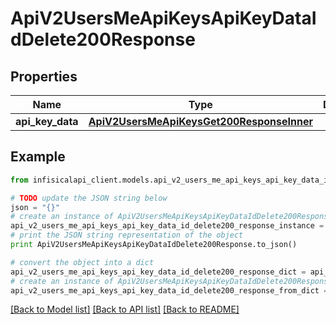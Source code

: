# ApiV2UsersMeApiKeysApiKeyDataIdDelete200Response


## Properties
Name | Type | Description | Notes
------------ | ------------- | ------------- | -------------
**api_key_data** | [**ApiV2UsersMeApiKeysGet200ResponseInner**](ApiV2UsersMeApiKeysGet200ResponseInner.md) |  | 

## Example

```python
from infisicalapi_client.models.api_v2_users_me_api_keys_api_key_data_id_delete200_response import ApiV2UsersMeApiKeysApiKeyDataIdDelete200Response

# TODO update the JSON string below
json = "{}"
# create an instance of ApiV2UsersMeApiKeysApiKeyDataIdDelete200Response from a JSON string
api_v2_users_me_api_keys_api_key_data_id_delete200_response_instance = ApiV2UsersMeApiKeysApiKeyDataIdDelete200Response.from_json(json)
# print the JSON string representation of the object
print ApiV2UsersMeApiKeysApiKeyDataIdDelete200Response.to_json()

# convert the object into a dict
api_v2_users_me_api_keys_api_key_data_id_delete200_response_dict = api_v2_users_me_api_keys_api_key_data_id_delete200_response_instance.to_dict()
# create an instance of ApiV2UsersMeApiKeysApiKeyDataIdDelete200Response from a dict
api_v2_users_me_api_keys_api_key_data_id_delete200_response_from_dict = ApiV2UsersMeApiKeysApiKeyDataIdDelete200Response.from_dict(api_v2_users_me_api_keys_api_key_data_id_delete200_response_dict)
```
[[Back to Model list]](../README.md#documentation-for-models) [[Back to API list]](../README.md#documentation-for-api-endpoints) [[Back to README]](../README.md)


